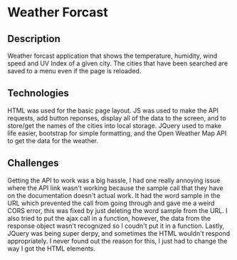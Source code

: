 # Weather Forcast

## Description
Weather forcast application that shows the temperature, humidity, wind speed and UV Index of a given city. The cities that have been searched are saved to a menu even if the page is reloaded.

## Technologies
HTML was used for the basic page layout. JS was used to make the API requests, add button reponses, display all of the data to the screen, and to store/get the names of the cities into local storage. JQuery used to make life easier, bootstrap for simple formatting, and the Open Weather Map API to get the data for the weather.

## Challenges
Getting the API to work was a big hassle, I had one really annoying issue where the API link wasn't working because the sample call that they have on the documentation doesn't actual work. It had the word sample in the URL which prevented the call from going through and gave me a weird CORS error, this was fixed by just deleting the word sample from the URL. I also tried to put the ajax call in a function, however, the data from the response object wasn't recognized so I coudn't put it in a function. Lastly, JQuery was being super derpy, and sometimes the HTML wouldn't respond appropriately. I never found out the reason for this, I just had to change the way I got the HTML elements. 

